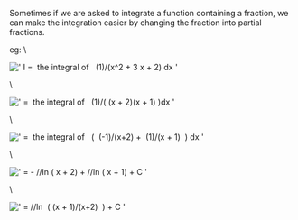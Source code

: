 Sometimes if we are asked to integrate a function containing a fraction,
we can make the integration easier by changing the fraction into partial
fractions.

eg: \\

![' I =  the integral of   (1)/(x\^2 + 3 x + 2) dx '](../dictionary/equation_images/2458.1..png)

\\

![' =  the integral of   (1)/( (x + 2)(x + 1)
)dx '](../dictionary/equation_images/2458.2..png)

\\

![' =  the integral of   (  (-1)/(x+2) +  (1)/(x + 1)  ) dx '](../dictionary/equation_images/2458.3..png)

\\

![' = - //ln ( x + 2) + //ln ( x + 1) + C '](../dictionary/equation_images/2458.4..png)

\\

![' = //ln  ( (x + 1)/(x+2)  ) + C '](../dictionary/equation_images/2458.5..png)
